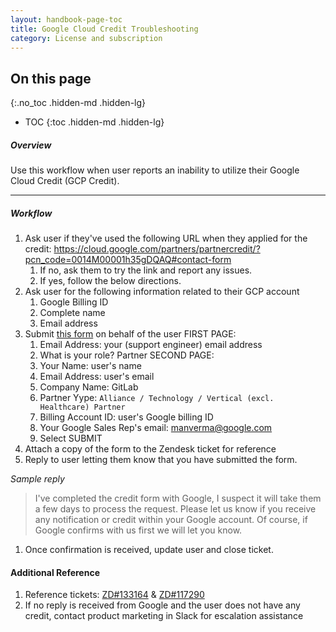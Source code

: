 ```yaml
---
layout: handbook-page-toc
title: Google Cloud Credit Troubleshooting
category: License and subscription
---
```


## On this page
{:.no_toc .hidden-md .hidden-lg}

- TOC
{:toc .hidden-md .hidden-lg}

##### Overview

Use this workflow when user reports an inability to utilize their Google Cloud Credit (GCP Credit).


______________

##### Workflow
1. Ask user if they've used the following URL when they applied for the credit: https://cloud.google.com/partners/partnercredit/?pcn_code=0014M00001h35gDQAQ#contact-form
    1. If no, ask them to try the link and report any issues.
    2. If yes, follow the below directions.
1. Ask user for the following information related to their GCP account
    1. Google Billing ID 
    1. Complete name 
    1. Email address
1. Submit [this form](https://docs.google.com/forms/d/e/1FAIpQLScKgwz-P8wcBpQ-SprEEQDzxHoVyoBlaYqStlP9LsVUvHTTQQ/viewform) on behalf of the user
    FIRST PAGE:
    1. Email Address: your (support engineer) email address
    1. What is your role? Partner
    SECOND PAGE:
    1. Your Name: user's name
    1. Email Address: user's email
    1. Company Name: GitLab
    1. Partner Yype: `Alliance / Technology / Vertical (excl. Healthcare) Partner`
    1. Billing Account ID: user's Google billing ID
    1. Your Google Sales Rep's email: manverma@google.com
    1. Select SUBMIT
1. Attach a copy of the form to the Zendesk ticket for reference
1. Reply to user letting them know that you have submitted the form.

_Sample reply_

>I've completed the credit form with Google, I suspect it will take them a few days to process the request. Please let us know if you receive any notification or credit within your Google account. Of course, if Google confirms with us first we will let you know.

1. Once confirmation is received, update user and close ticket.

#### Additional Reference
1. Reference tickets: [ZD#133164](https://gitlab.zendesk.com/agent/tickets/133164) & [ZD#117290](https://gitlab.zendesk.com/agent/tickets/117290)
1. If no reply is received from Google and the user does not have any credit, contact product marketing in Slack for escalation assistance